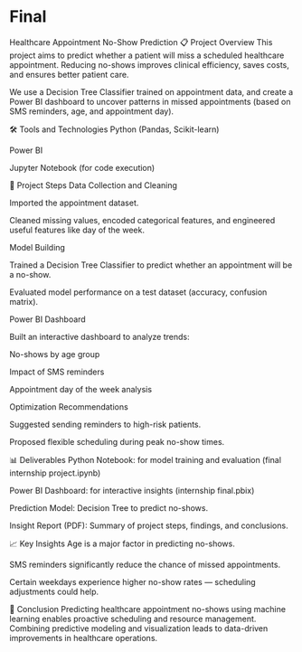 # Final
Healthcare Appointment No-Show Prediction
📋 Project Overview
This project aims to predict whether a patient will miss a scheduled healthcare appointment. Reducing no-shows improves clinical efficiency, saves costs, and ensures better patient care.

We use a Decision Tree Classifier trained on appointment data, and create a Power BI dashboard to uncover patterns in missed appointments (based on SMS reminders, age, and appointment day).

🛠️ Tools and Technologies
Python (Pandas, Scikit-learn)

Power BI

Jupyter Notebook (for code execution)

🚀 Project Steps
Data Collection and Cleaning

Imported the appointment dataset.

Cleaned missing values, encoded categorical features, and engineered useful features like day of the week.

Model Building

Trained a Decision Tree Classifier to predict whether an appointment will be a no-show.

Evaluated model performance on a test dataset (accuracy, confusion matrix).

Power BI Dashboard

Built an interactive dashboard to analyze trends:

No-shows by age group

Impact of SMS reminders

Appointment day of the week analysis

Optimization Recommendations

Suggested sending reminders to high-risk patients.

Proposed flexible scheduling during peak no-show times.

📊 Deliverables
Python Notebook: for model training and evaluation (final internship project.ipynb)

Power BI Dashboard: for interactive insights (internship final.pbix)

Prediction Model: Decision Tree to predict no-shows.

Insight Report (PDF): Summary of project steps, findings, and conclusions.

📈 Key Insights
Age is a major factor in predicting no-shows.

SMS reminders significantly reduce the chance of missed appointments.

Certain weekdays experience higher no-show rates — scheduling adjustments could help.

🏁 Conclusion
Predicting healthcare appointment no-shows using machine learning enables proactive scheduling and resource management. Combining predictive modeling and visualization leads to data-driven improvements in healthcare operations.
